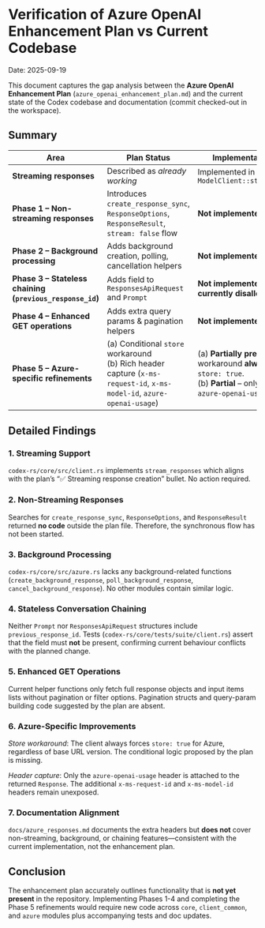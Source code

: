 # Verification of Azure OpenAI Enhancement Plan vs Current Codebase

Date: 2025-09-19

This document captures the gap analysis between the **Azure OpenAI Enhancement Plan** (`azure_openai_enhancement_plan.md`) and the current state of the Codex codebase and documentation (commit checked-out in the workspace).

## Summary

| Area | Plan Status | Implementation Status | Notes |
|------|-------------|-----------------------|-------|
| **Streaming responses** | Described as _already working_ | Implemented in `ModelClient::stream_responses` | ✅ Matches plan’s premise. |
| **Phase 1 – Non-streaming responses** | Introduces `create_response_sync`, `ResponseOptions`, `ResponseResult`, `stream: false` flow | **Not implemented** | `ResponsesApiRequest` hard-codes `stream: true`; none of the proposed types exist. |
| **Phase 2 – Background processing** | Adds background creation, polling, cancellation helpers | **Not implemented** | No matching functions in `azure.rs` or elsewhere. |
| **Phase 3 – Stateless chaining (`previous_response_id`)** | Adds field to `ResponsesApiRequest` and `Prompt` | **Not implemented and currently disallowed** | Tests explicitly assert that `previous_response_id` is *not* sent. |
| **Phase 4 – Enhanced GET operations** | Adds extra query params & pagination helpers | **Not implemented** | `get_response` / `get_response_input_items` only support basic GET. |
| **Phase 5 – Azure-specific refinements** | (a) Conditional `store` workaround<br>(b) Rich header capture (`x-ms-request-id`, `x-ms-model-id`, `azure-openai-usage`) | (a) **Partially present** – workaround **always** forces `store: true`.<br>(b) **Partial** – only captures `azure-openai-usage`. | Additional logic required to complete both items. |

## Detailed Findings

### 1. Streaming Support
`codex-rs/core/src/client.rs` implements `stream_responses` which aligns with the plan’s “✅ Streaming response creation” bullet. No action required.

### 2. Non-Streaming Responses
Searches for `create_response_sync`, `ResponseOptions`, and `ResponseResult` returned **no code** outside the plan file. Therefore, the synchronous flow has not been started.

### 3. Background Processing
`codex-rs/core/src/azure.rs` lacks any background-related functions (`create_background_response`, `poll_background_response`, `cancel_background_response`). No other modules contain similar logic.

### 4. Stateless Conversation Chaining
Neither `Prompt` nor `ResponsesApiRequest` structures include `previous_response_id`. Tests (`codex-rs/core/tests/suite/client.rs`) assert that the field must **not** be present, confirming current behaviour conflicts with the planned change.

### 5. Enhanced GET Operations
Current helper functions only fetch full response objects and input items lists without pagination or filter options. Pagination structs and query-param building code suggested by the plan are absent.

### 6. Azure-Specific Improvements
*Store workaround*: The client always forces `store: true` for Azure, regardless of base URL version. The conditional logic proposed by the plan is missing.

*Header capture*: Only the `azure-openai-usage` header is attached to the returned `Response`. The additional `x-ms-request-id` and `x-ms-model-id` headers remain unexposed.

### 7. Documentation Alignment
`docs/azure_responses.md` documents the extra headers but **does not** cover non-streaming, background, or chaining features—consistent with the current implementation, not the enhancement plan.

## Conclusion

The enhancement plan accurately outlines functionality that is **not yet present** in the repository. Implementing Phases 1-4 and completing the Phase 5 refinements would require new code across `core`, `client_common`, and `azure` modules plus accompanying tests and doc updates.

